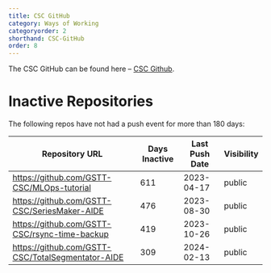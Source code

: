 ```yaml
---
title: CSC GitHub
category: Ways of Working
categoryorder: 2
shorthand: CSC-GitHub
order: 8
---
```


The CSC GitHub can be found here – <a href="https://github.com/GSTT-CSC/">CSC Github</a>.

# Inactive Repositories

The following repos have not had a push event for more than 180 days:

| Repository URL | Days Inactive | Last Push Date | Visibility |
| --- | --- | --- | --- |
| https://github.com/GSTT-CSC/MLOps-tutorial | 611 | 2023-04-17 | public |
| https://github.com/GSTT-CSC/SeriesMaker-AIDE | 476 | 2023-08-30 | public |
| https://github.com/GSTT-CSC/rsync-time-backup | 419 | 2023-10-26 | public |
| https://github.com/GSTT-CSC/TotalSegmentator-AIDE | 309 | 2024-02-13 | public |
